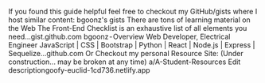 If you found this guide helpful feel free to checkout my GitHub/gists
where I host similar content: bgoonz's gists There are tons of learning
material on the Web The Front-End Checklist is an exhaustive list of all
elements you need...gist.github.com bgoonz - Overview Web Developer,
Electrical Engineer JavaScript \| CSS \| Bootstrap \| Python \| React \|
Node.js \| Express \| Sequelize...github.com Or Checkout my personal
Resource Site: (Under construction... may be broken at any time)
a/A-Student-Resources Edit descriptiongoofy-euclid-1cd736.netlify.app
